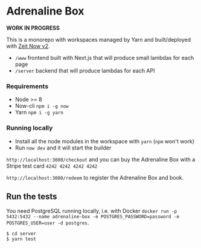 # Adrenaline Box

**WORK IN PROGRESS**

This is a monorepo with workspaces managed by Yarn and built/deployed with [Zeit Now v2](https://zeit.co/docs).

 - `/www` frontend built with Next.js that will produce small lambdas for each page
 - `/server` backend that will produce lambdas for each API

### Requirements

- Node >= 8
- Now-cli `npm i -g now`
- Yarn `npm i -g yarn`

### Running locally

- Install all the node modules in the workspace with `yarn` (`npm` won't work)
- Run `now dev` and it will start the builder

`http://localhost:3000/checkout` and you can buy the Adrenaline Box
with a Stripe test card `4242 4242 4242 4242`

`http://localhost:3000/redeem` to register the Adrenaline Box and book.

## Run the tests

You need PostgreSQL running locally, i.e. with Docker
`docker run -p 5432:5432 --name adrenaline-box -e POSTGRES_PASSWORD=password -e POSTGRES_USER=user -d postgres`.

```
$ cd server
$ yarn test
```
